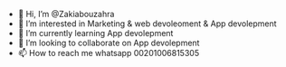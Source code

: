 - 👋 Hi, I’m @Zakiabouzahra
- 👀 I’m interested in Marketing & web devoleoment & App devolepment
- 🌱 I’m currently learning App devolepment
- 💞️ I’m looking to collaborate on App devolepment
- 📫 How to reach me whatsapp 00201006815305

<!---
Zakiabouzahra/Zakiabouzahra is a ✨ special ✨ repository because its `README.md` (this file) appears on your GitHub profile.
You can click the Preview link to take a look at your changes.
--->
